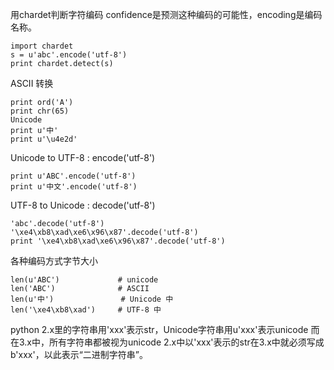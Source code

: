 用chardet判断字符编码
confidence是预测这种编码的可能性，encoding是编码名称。

    import chardet
    s = u'abc'.encode('utf-8')
    print chardet.detect(s)

ASCII 转换

    print ord('A')
    print chr(65)
    Unicode
    print u'中'
    print u'\u4e2d'

Unicode to UTF-8 : encode('utf-8')

    print u'ABC'.encode('utf-8')
    print u'中文'.encode('utf-8')
UTF-8 to Unicode : decode('utf-8')

    'abc'.decode('utf-8')
    '\xe4\xb8\xad\xe6\x96\x87'.decode('utf-8')
    print '\xe4\xb8\xad\xe6\x96\x87'.decode('utf-8')

各种编码方式字节大小

    len(u'ABC')				# unicode
    len('ABC')				# ASCII
    len(u'中')				# Unicode 中
    len('\xe4\xb8\xad')		# UTF-8 中

python 2.x里的字符串用'xxx'表示str，Unicode字符串用u'xxx'表示unicode
而在3.x中，所有字符串都被视为unicode
2.x中以'xxx'表示的str在3.x中就必须写成b'xxx'，以此表示“二进制字符串”。